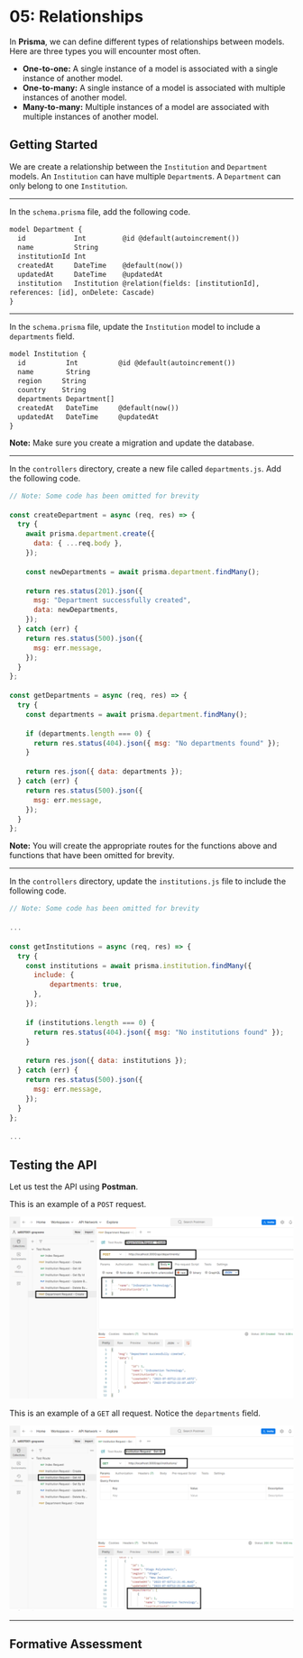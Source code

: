 # 05: Relationships

In **Prisma**, we can define different types of relationships between models. Here are three types you will encounter most often.

- **One-to-one:** A single instance of a model is associated with a single instance of another model.
- **One-to-many:** A single instance of a model is associated with multiple instances of another model.
- **Many-to-many:** Multiple instances of a model are associated with multiple instances of another model.

## Getting Started

We are create a relationship between the `Institution` and `Department` models. An `Institution` can have multiple `Department`s. A `Department` can only belong to one `Institution`.

---

In the `schema.prisma` file, add the following code.

```prisma
model Department {
  id            Int         @id @default(autoincrement())
  name          String
  institutionId Int
  createdAt     DateTime    @default(now())
  updatedAt     DateTime    @updatedAt
  institution   Institution @relation(fields: [institutionId], references: [id], onDelete: Cascade)
}
```

---

In the `schema.prisma` file, update the `Institution` model to include a `departments` field.

```prisma
model Institution {
  id          Int          @id @default(autoincrement())
  name        String
  region     String
  country    String
  departments Department[]
  createdAt   DateTime     @default(now())
  updatedAt   DateTime     @updatedAt
}
```

**Note:** Make sure you create a migration and update the database.

---

In the `controllers` directory, create a new file called `departments.js`. Add the following code.

```js
// Note: Some code has been omitted for brevity

const createDepartment = async (req, res) => {
  try {
    await prisma.department.create({
      data: { ...req.body },
    });

    const newDepartments = await prisma.department.findMany();

    return res.status(201).json({
      msg: "Department successfully created",
      data: newDepartments,
    });
  } catch (err) {
    return res.status(500).json({
      msg: err.message,
    });
  }
};

const getDepartments = async (req, res) => {
  try {
    const departments = await prisma.department.findMany();

    if (departments.length === 0) {
      return res.status(404).json({ msg: "No departments found" });
    }

    return res.json({ data: departments });
  } catch (err) {
    return res.status(500).json({
      msg: err.message,
    });
  }
};
```

**Note:** You will create the appropriate routes for the functions above and functions that have been omitted for brevity.

---

In the `controllers` directory, update the `institutions.js` file to include the following code.

```js
// Note: Some code has been omitted for brevity

...

const getInstitutions = async (req, res) => {
  try {
    const institutions = await prisma.institution.findMany({
      include: {
          departments: true,
      },
    });

    if (institutions.length === 0) {
      return res.status(404).json({ msg: "No institutions found" });
    }

    return res.json({ data: institutions });
  } catch (err) {
    return res.status(500).json({
      msg: err.message,
    });
  }
};

...
```

## Testing the API

Let us test the API using **Postman**.

This is an example of a `POST` request.

![](<../resources (ignore)/img/05/postman-1.PNG>)

This is an example of a `GET` all request. Notice the `departments` field.

![](<../resources (ignore)/img/05/postman-2.PNG>)

---

## Formative Assessment
